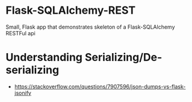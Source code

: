 # Flask-SQLAlchemy-REST

Small, Flask app that demonstrates skeleton of a Flask-SQLAlchemy RESTFul api

# Understanding Serializing/De-serializing

- https://stackoverflow.com/questions/7907596/json-dumps-vs-flask-jsonify
